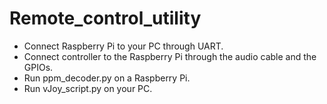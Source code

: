 # Remote_control_utility

- Connect Raspberry Pi to your PC through UART.
- Connect controller to the Raspberry Pi through the audio cable and the GPIOs.  
- Run ppm_decoder.py on a Raspberry Pi.
- Run vJoy_script.py on your PC. 
